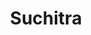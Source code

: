 ---
title: Suchitra
description: Mentor team
collections: ["members>2024", "members>2025", "mentor_team"]
tags: ["mentor"]
customFields:
    - Github: https://github.com/SuchitraShankar07/
    - LinkedIn: https://www.linkedin.com/in/suchitra-shankar-858958293/
---    